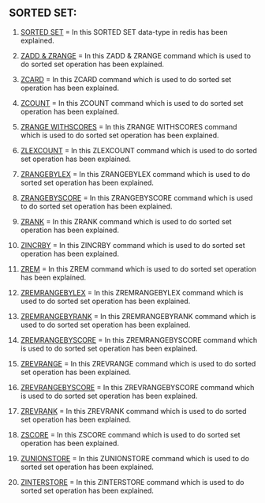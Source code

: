 ## SORTED SET:

1) [SORTED SET](https://github.com/Ajay2521/REDIS-HANDS-ON/blob/main/SORTED%20SETS/SORTED%20SETS.pdf) = In this SORTED SET data-type in redis has been explained.

2) [ZADD & ZRANGE](https://github.com/Ajay2521/REDIS-HANDS-ON/blob/main/SORTED%20SETS/ZADD%20%26%20ZRANGE.pdf) = In this ZADD & ZRANGE command which is used to do sorted set operation has been explained.

3) [ZCARD](https://github.com/Ajay2521/REDIS-HANDS-ON/blob/main/SORTED%20SETS/ZCARD.pdf) = In this ZCARD command which is used to do sorted set operation has been explained.

4) [ZCOUNT](https://github.com/Ajay2521/REDIS-HANDS-ON/blob/main/SORTED%20SETS/ZCOUNT.pdf) = In this ZCOUNT command which is used to do sorted set operation has been explained.

5) [ZRANGE WITHSCORES](https://github.com/Ajay2521/REDIS-HANDS-ON/blob/main/SORTED%20SETS/ZRANGE%20WITHSCORES.pdf) = In this ZRANGE WITHSCORES command which is used to do sorted set operation has been explained.

6) [ZLEXCOUNT](https://github.com/Ajay2521/REDIS-HANDS-ON/blob/main/SORTED%20SETS/ZLEXCOUNT.pdf) = In this ZLEXCOUNT command which is used to do sorted set operation has been explained.

7) [ZRANGEBYLEX](https://github.com/Ajay2521/REDIS-HANDS-ON/blob/main/SORTED%20SETS/ZRANGEBYLEX.pdf) = In this ZRANGEBYLEX command which is used to do sorted set operation has been explained.

8) [ZRANGEBYSCORE](https://github.com/Ajay2521/REDIS-HANDS-ON/blob/main/SORTED%20SETS/ZRANGEBYSCORE.pdf) = In this ZRANGEBYSCORE command which is used to do sorted set operation has been explained.

9) [ZRANK](https://github.com/Ajay2521/REDIS-HANDS-ON/blob/main/SORTED%20SETS/ZRANK.pdf) = In this ZRANK command which is used to do sorted set operation has been explained.

10) [ZINCRBY](https://github.com/Ajay2521/REDIS-HANDS-ON/blob/main/SORTED%20SETS/ZINCRBY.pdf) = In this ZINCRBY command which is used to do sorted set operation has been explained.

11) [ZREM](https://github.com/Ajay2521/REDIS-HANDS-ON/blob/main/SORTED%20SETS/ZREM.pdf) = In this ZREM command which is used to do sorted set operation has been explained.

12) [ZREMRANGEBYLEX](https://github.com/Ajay2521/REDIS-HANDS-ON/blob/main/SORTED%20SETS/ZREMRANGEBYLEX.pdf) = In this ZREMRANGEBYLEX command which is used to do sorted set operation has been explained.

13) [ZREMRANGEBYRANK](https://github.com/Ajay2521/REDIS-HANDS-ON/blob/main/SORTED%20SETS/ZREMRANGEBYRANK.pdf) = In this ZREMRANGEBYRANK command which is used to do sorted set operation has been explained.

14) [ZREMRANGEBYSCORE](https://github.com/Ajay2521/REDIS-HANDS-ON/blob/main/SORTED%20SETS/ZREMRANGEBYSCORE.pdf) = In this ZREMRANGEBYSCORE command which is used to do sorted set operation has been explained.

15) [ZREVRANGE](https://github.com/Ajay2521/REDIS-HANDS-ON/blob/main/SORTED%20SETS/ZREVRANGE.pdf) = In this ZREVRANGE command which is used to do sorted set operation has been explained.

16) [ZREVRANGEBYSCORE](https://github.com/Ajay2521/REDIS-HANDS-ON/blob/main/SORTED%20SETS/ZREVRANGEBYSCORE.pdf) = In this ZREVRANGEBYSCORE command which is used to do sorted set operation has been explained.

17) [ZREVRANK](https://github.com/Ajay2521/REDIS-HANDS-ON/blob/main/SORTED%20SETS/ZREVRANK.pdf) = In this ZREVRANK command which is used to do sorted set operation has been explained.

18) [ZSCORE](https://github.com/Ajay2521/REDIS-HANDS-ON/blob/main/SORTED%20SETS/ZSCORE.pdf) = In this ZSCORE command which is used to do sorted set operation has been explained.

19) [ZUNIONSTORE](https://github.com/Ajay2521/REDIS-HANDS-ON/blob/main/SORTED%20SETS/ZUNIONSTORE.pdf) = In this ZUNIONSTORE command which is used to do sorted set operation has been explained.

20) [ZINTERSTORE](https://github.com/Ajay2521/REDIS-HANDS-ON/blob/main/SORTED%20SETS/ZINTERSTORE.pdf) = In this ZINTERSTORE command which is used to do sorted set operation has been explained.

